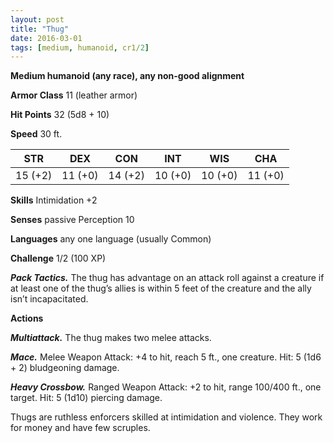 ```yaml
---
layout: post
title: "Thug"
date: 2016-03-01
tags: [medium, humanoid, cr1/2]
---
```


**Medium humanoid (any race), any non-good alignment**

**Armor Class** 11 (leather armor)

**Hit Points** 32 (5d8 + 10)

**Speed** 30 ft.

|   STR   |   DEX   |   CON   |   INT   |   WIS   |   CHA   |
|:-----:|:-----:|:-----:|:-----:|:-----:|:-----:|
| 15 (+2) | 11 (+0) | 14 (+2) | 10 (+0) | 10 (+0) | 11 (+0) |

**Skills** Intimidation +2 

**Senses** passive Perception 10 

**Languages** any one language (usually Common) 

**Challenge** 1/2 (100 XP)

***Pack Tactics.*** The thug has advantage on an attack roll against a creature if at least one of the thug’s allies is within 5 feet of the creature and the ally isn’t incapacitated. 

**Actions**

***Multiattack.*** The thug makes two melee attacks. 

***Mace.*** Melee Weapon Attack: +4 to hit, reach 5 ft., one creature. Hit: 5 (1d6 + 2) bludgeoning damage.

***Heavy Crossbow.*** Ranged Weapon Attack: +2 to hit, range 100/400 ft., one target. Hit: 5 (1d10) piercing damage. 

Thugs are ruthless enforcers skilled at intimidation and violence. They work for money and have few scruples.
